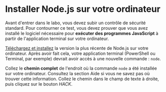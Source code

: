 # Installer Node.js sur votre ordinateur

Avant d'entrer dans le labo, vous devez subir un contrôle de sécurité standard. Pour contourner ce test, vous devez prouver que vous avez installé le logiciel nécessaire pour **exécuter des programmes JavaScript** à partir de l'application terminal sur votre ordinateur.

[Téléchargez et installez](https://www.nodejs.org) la version la plus récente de Node.js sur votre ordinateur. Après avoir fait cela, votre application terminal (PowerShell ou Terminal, par exemple) devrait avoir accès à une nouvelle commande : `node`. 

Collez le **chemin complet** de l'endroit où la commande `node` a été installée sur votre ordinateur. Consultez la section Aide si vous ne savez pas où trouver cette information. Collez le chemin dans le champ de texte à droite, puis cliquez sur le bouton *HACK*.